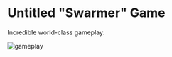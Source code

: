 # Untitled "Swarmer" Game

Incredible world-class gameplay:

![gameplay](https://nimphio.us/share/game_h3QUUsnPXG.gif)

